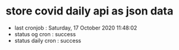 # store covid daily api as json data

- last cronjob : Saturday, 17 October 2020 11:48:02
- status og cron : success
- status daily cron : success
      
      